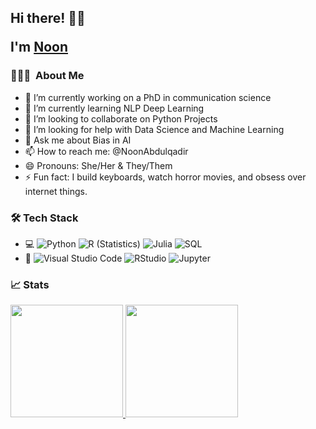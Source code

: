 <h2> Hi there! 👋🏾

I'm [Noon](https://noon-abdulqadir.com) </h2>

<h3> 👩🏾‍💻 &nbsp;About Me </h3>

- 🔭 I’m currently working on a PhD in communication science
- 🌱 I’m currently learning NLP Deep Learning 
- 👯 I’m looking to collaborate on Python Projects
- 🤔 I’m looking for help with Data Science and Machine Learning
- 💬 Ask me about Bias in AI
- 📫 How to reach me: @NoonAbdulqadir
- 😄 Pronouns: She/Her & They/Them
- ⚡ Fun fact: I build keyboards, watch horror movies, and obsess over internet things.

<h3> 🛠 Tech Stack </h3>

- 💻
  ![Python](https://img.shields.io/badge/-Python-333333?style=flat&logo=python)
  ![R (Statistics)](https://img.shields.io/badge/-R-333333?style=flat&logo=R&logoColor=276DC3)
  ![Julia](https://img.shields.io/badge/-Julia-333333?style=flat&logo=Julia&logoColor=276DC3)
  ![SQL](https://img.shields.io/badge/-SQL-333333?style=flat&logo=sql&logoColor=276DC3)
- 🔧
  ![Visual Studio Code](https://img.shields.io/badge/-Visual%20Studio%20Code-333333?style=flat&logo=visual-studio-code&logoColor=007ACC)
  ![RStudio](https://img.shields.io/badge/-RStudio-333333?style=flat&logo=rstudio&logoColor=007ACC)
  ![Jupyter](https://img.shields.io/badge/-Jupyter-333333?style=flat&logo=jupyter-notebook&logoColor=007ACC)

<h3> 📈 Stats </h3>

<a href="https://github.com/AVS1508">
  <img height="180em" src="https://github-readme-stats.vercel.app/api?username=noon-abdulqadir&show_icons=true&theme=default" />
  <img height="180em" src="https://github-readme-stats.vercel.app/api/top-langs/?username=noon-abdulqadir&layout=compact&theme=default" />
</a>
